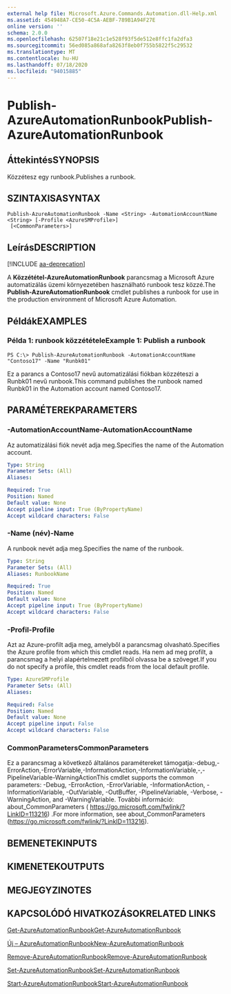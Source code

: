 ```yaml
---
external help file: Microsoft.Azure.Commands.Automation.dll-Help.xml
ms.assetid: 454948A7-CE50-4C5A-AEBF-789B1A94F27E
online version: ''
schema: 2.0.0
ms.openlocfilehash: 62507f18e21c1e528f93f5de512e8ffc1fa2dfa3
ms.sourcegitcommit: 56ed085a868afa8263f8eb0f755b5822f5c29532
ms.translationtype: MT
ms.contentlocale: hu-HU
ms.lasthandoff: 07/18/2020
ms.locfileid: "94015885"
---
```

# <span data-ttu-id="72dad-101">Publish-AzureAutomationRunbook</span><span class="sxs-lookup"><span data-stu-id="72dad-101">Publish-AzureAutomationRunbook</span></span>

## <span data-ttu-id="72dad-102">Áttekintés</span><span class="sxs-lookup"><span data-stu-id="72dad-102">SYNOPSIS</span></span>

<span data-ttu-id="72dad-103">Közzétesz egy runbook.</span><span class="sxs-lookup"><span data-stu-id="72dad-103">Publishes a runbook.</span></span>

## <span data-ttu-id="72dad-104">SZINTAXISA</span><span class="sxs-lookup"><span data-stu-id="72dad-104">SYNTAX</span></span>

```
Publish-AzureAutomationRunbook -Name <String> -AutomationAccountName <String> [-Profile <AzureSMProfile>]
 [<CommonParameters>]
```

## <span data-ttu-id="72dad-105">Leírás</span><span class="sxs-lookup"><span data-stu-id="72dad-105">DESCRIPTION</span></span>

[!INCLUDE [aa-deprecation](../include/aa-deprecation.md)]

<span data-ttu-id="72dad-106">A **Közzététel-AzureAutomationRunbook** parancsmag a Microsoft Azure automatizálás üzemi környezetében használható runbook tesz közzé.</span><span class="sxs-lookup"><span data-stu-id="72dad-106">The **Publish-AzureAutomationRunbook** cmdlet publishes a runbook for use in the production environment of Microsoft Azure Automation.</span></span>

## <span data-ttu-id="72dad-107">Példák</span><span class="sxs-lookup"><span data-stu-id="72dad-107">EXAMPLES</span></span>

### <span data-ttu-id="72dad-108">Példa 1: runbook közzététele</span><span class="sxs-lookup"><span data-stu-id="72dad-108">Example 1: Publish a runbook</span></span>
```
PS C:\> Publish-AzureAutomationRunbook -AutomationAccountName "Contoso17" -Name "Runbk01"
```

<span data-ttu-id="72dad-109">Ez a parancs a Contoso17 nevű automatizálási fiókban közzéteszi a Runbk01 nevű runbook.</span><span class="sxs-lookup"><span data-stu-id="72dad-109">This command publishes the runbook named Runbk01 in the Automation account named Contoso17.</span></span>

## <span data-ttu-id="72dad-110">PARAMÉTEREK</span><span class="sxs-lookup"><span data-stu-id="72dad-110">PARAMETERS</span></span>

### <span data-ttu-id="72dad-111">-AutomationAccountName</span><span class="sxs-lookup"><span data-stu-id="72dad-111">-AutomationAccountName</span></span>
<span data-ttu-id="72dad-112">Az automatizálási fiók nevét adja meg.</span><span class="sxs-lookup"><span data-stu-id="72dad-112">Specifies the name of the Automation account.</span></span>

```yaml
Type: String
Parameter Sets: (All)
Aliases: 

Required: True
Position: Named
Default value: None
Accept pipeline input: True (ByPropertyName)
Accept wildcard characters: False
```

### <span data-ttu-id="72dad-113">-Name (név)</span><span class="sxs-lookup"><span data-stu-id="72dad-113">-Name</span></span>
<span data-ttu-id="72dad-114">A runbook nevét adja meg.</span><span class="sxs-lookup"><span data-stu-id="72dad-114">Specifies the name of the runbook.</span></span>

```yaml
Type: String
Parameter Sets: (All)
Aliases: RunbookName

Required: True
Position: Named
Default value: None
Accept pipeline input: True (ByPropertyName)
Accept wildcard characters: False
```

### <span data-ttu-id="72dad-115">-Profil</span><span class="sxs-lookup"><span data-stu-id="72dad-115">-Profile</span></span>
<span data-ttu-id="72dad-116">Azt az Azure-profilt adja meg, amelyből a parancsmag olvasható.</span><span class="sxs-lookup"><span data-stu-id="72dad-116">Specifies the Azure profile from which this cmdlet reads.</span></span>
<span data-ttu-id="72dad-117">Ha nem ad meg profilt, a parancsmag a helyi alapértelmezett profilból olvassa be a szöveget.</span><span class="sxs-lookup"><span data-stu-id="72dad-117">If you do not specify a profile, this cmdlet reads from the local default profile.</span></span>

```yaml
Type: AzureSMProfile
Parameter Sets: (All)
Aliases: 

Required: False
Position: Named
Default value: None
Accept pipeline input: False
Accept wildcard characters: False
```

### <span data-ttu-id="72dad-118">CommonParameters</span><span class="sxs-lookup"><span data-stu-id="72dad-118">CommonParameters</span></span>
<span data-ttu-id="72dad-119">Ez a parancsmag a következő általános paramétereket támogatja:-debug,-ErrorAction,-ErrorVariable,-InformationAction,-InformationVariable,-,-PipelineVariable-WarningAction</span><span class="sxs-lookup"><span data-stu-id="72dad-119">This cmdlet supports the common parameters: -Debug, -ErrorAction, -ErrorVariable, -InformationAction, -InformationVariable, -OutVariable, -OutBuffer, -PipelineVariable, -Verbose, -WarningAction, and -WarningVariable.</span></span> <span data-ttu-id="72dad-120">További információ: about_CommonParameters ( https://go.microsoft.com/fwlink/?LinkID=113216) .</span><span class="sxs-lookup"><span data-stu-id="72dad-120">For more information, see about_CommonParameters (https://go.microsoft.com/fwlink/?LinkID=113216).</span></span>

## <span data-ttu-id="72dad-121">BEMENETEK</span><span class="sxs-lookup"><span data-stu-id="72dad-121">INPUTS</span></span>

## <span data-ttu-id="72dad-122">KIMENETEK</span><span class="sxs-lookup"><span data-stu-id="72dad-122">OUTPUTS</span></span>

## <span data-ttu-id="72dad-123">MEGJEGYZI</span><span class="sxs-lookup"><span data-stu-id="72dad-123">NOTES</span></span>

## <span data-ttu-id="72dad-124">KAPCSOLÓDÓ HIVATKOZÁSOK</span><span class="sxs-lookup"><span data-stu-id="72dad-124">RELATED LINKS</span></span>

[<span data-ttu-id="72dad-125">Get-AzureAutomationRunbook</span><span class="sxs-lookup"><span data-stu-id="72dad-125">Get-AzureAutomationRunbook</span></span>](./Get-AzureAutomationRunbook.md)

[<span data-ttu-id="72dad-126">Új – AzureAutomationRunbook</span><span class="sxs-lookup"><span data-stu-id="72dad-126">New-AzureAutomationRunbook</span></span>](./New-AzureAutomationRunbook.md)

[<span data-ttu-id="72dad-127">Remove-AzureAutomationRunbook</span><span class="sxs-lookup"><span data-stu-id="72dad-127">Remove-AzureAutomationRunbook</span></span>](./Remove-AzureAutomationRunbook.md)

[<span data-ttu-id="72dad-128">Set-AzureAutomationRunbook</span><span class="sxs-lookup"><span data-stu-id="72dad-128">Set-AzureAutomationRunbook</span></span>](./Set-AzureAutomationRunbook.md)

[<span data-ttu-id="72dad-129">Start-AzureAutomationRunbook</span><span class="sxs-lookup"><span data-stu-id="72dad-129">Start-AzureAutomationRunbook</span></span>](./Start-AzureAutomationRunbook.md)


